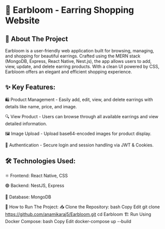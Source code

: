 # 🌸 Earbloom - Earring Shopping Website
## 📌 About The Project
Earbloom is a user-friendly web application built for browsing, managing, and shopping for beautiful earrings. Crafted using the MERN stack (MongoDB, Express, React Native, Nest.js), the app allows users to add, view, update, and delete earring products. With a clean UI powered by CSS, Earbloom offers an elegant and efficient shopping experience.

## ✨ Key Features:
🛍️ Product Management - Easily add, edit, view, and delete earrings with details like name, price, and image.

🔍 View Product - Users can browse through all available earrings and view detailed information.

🖼️ Image Upload - Upload base64-encoded images for product display.

🔐 Authentication - Secure login and session handling via JWT & Cookies.


## 🛠️ Technologies Used:
⚛️ Frontend: React Native, CSS

🟢 Backend: NestJS, Express

🍃 Database: MongoDB


🚀 How to Run The Project:
📥 Clone the Repository:
bash
Copy
Edit
git clone https://github.com/anamikaraj5/Earbloom.git
cd Earbloom
🏗️ Run Using Docker Compose:
bash
Copy
Edit
docker-compose up --build
